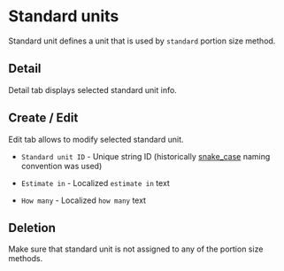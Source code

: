 # Standard units

Standard unit defines a unit that is used by `standard` portion size method.

## Detail

Detail tab displays selected standard unit info.

## Create / Edit

Edit tab allows to modify selected standard unit.

- `Standard unit ID` - Unique string ID (historically [snake_case](https://en.wikipedia.org/wiki/Snake_case) naming convention was used)

- `Estimate in` - Localized `estimate in` text

- `How many` - Localized `how many` text

## Deletion

Make sure that standard unit is not assigned to any of the portion size methods.
